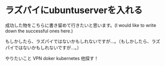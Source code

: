 # ラズパイにubuntuserverを入れる

成功した物をこちらに書き留めて行きたいと思います。(I would like to write down the successful ones here.)

もしかしたら、ラズパイではないかもしれないですが…。（もしかしたら、ラズパイではないかもしれないですが…。）

やりたいこと
VPN
doker
kubernetes
他探す！

